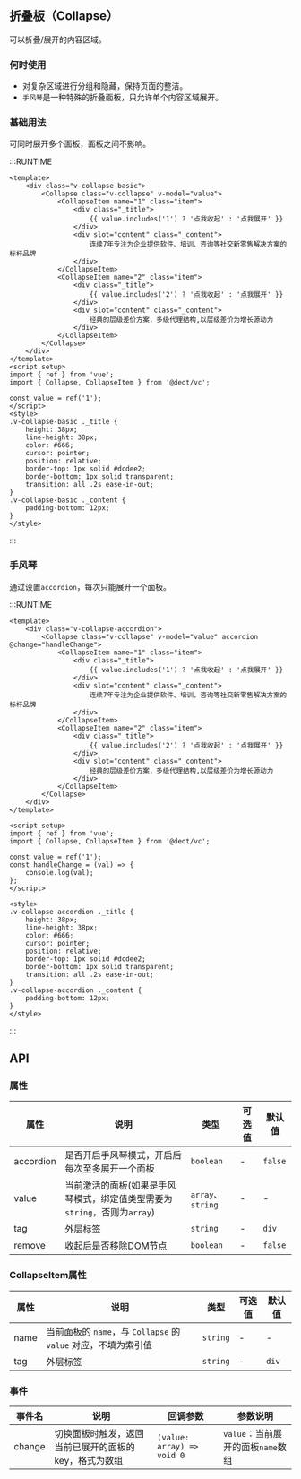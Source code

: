 ## 折叠板（Collapse）

可以折叠/展开的内容区域。

### 何时使用

- 对复杂区域进行分组和隐藏，保持页面的整洁。
- `手风琴`是一种特殊的折叠面板，只允许单个内容区域展开。

### 基础用法

可同时展开多个面板，面板之间不影响。

:::RUNTIME
```vue
<template>
	<div class="v-collapse-basic">
		<Collapse class="v-collapse" v-model="value">
			<CollapseItem name="1" class="item">
				<div class="_title">
					{{ value.includes('1') ? '点我收起' : '点我展开' }}
				</div>
				<div slot="content" class="_content">
					连续7年专注为企业提供软件、培训、咨询等社交新零售解决方案的标杆品牌
				</div>
			</CollapseItem>
			<CollapseItem name="2" class="item">
				<div class="_title">
					{{ value.includes('2') ? '点我收起' : '点我展开' }}
				</div>
				<div slot="content" class="_content">
					经典的层级差价方案，多级代理结构,以层级差价为增长源动力
				</div>
			</CollapseItem>
		</Collapse>
	</div>
</template>
<script setup>
import { ref } from 'vue';
import { Collapse, CollapseItem } from '@deot/vc';

const value = ref('1');
</script>
<style>
.v-collapse-basic ._title {
	height: 38px;
    line-height: 38px;
    color: #666;
    cursor: pointer;
    position: relative;
	border-top: 1px solid #dcdee2;
    border-bottom: 1px solid transparent;
    transition: all .2s ease-in-out;
}
.v-collapse-basic ._content {
	padding-bottom: 12px;
}
</style>
```
:::

### 手风琴

通过设置`accordion`，每次只能展开一个面板。

:::RUNTIME
```vue
<template>
	<div class="v-collapse-accordion">
		<Collapse class="v-collapse" v-model="value" accordion @change="handleChange">
			<CollapseItem name="1" class="item">
				<div class="_title">
					{{ value.includes('1') ? '点我收起' : '点我展开' }}
				</div>
				<div slot="content" class="_content">
					连续7年专注为企业提供软件、培训、咨询等社交新零售解决方案的标杆品牌
				</div>
			</CollapseItem>
			<CollapseItem name="2" class="item">
				<div class="_title">
					{{ value.includes('2') ? '点我收起' : '点我展开' }}
				</div>
				<div slot="content" class="_content">
					经典的层级差价方案，多级代理结构,以层级差价为增长源动力
				</div>
			</CollapseItem>
		</Collapse>
	</div>
</template>

<script setup>
import { ref } from 'vue';
import { Collapse, CollapseItem } from '@deot/vc';

const value = ref('1');
const handleChange = (val) => {
	console.log(val);
};
</script>

<style>
.v-collapse-accordion ._title {
	height: 38px;
    line-height: 38px;
    color: #666;
    cursor: pointer;
    position: relative;
	border-top: 1px solid #dcdee2;
    border-bottom: 1px solid transparent;
    transition: all .2s ease-in-out;
}
.v-collapse-accordion ._content {
	padding-bottom: 12px;
}
</style>
```
:::

## API

### 属性

| 属性        | 说明                                            | 类型               | 可选值 | 默认值     |
| --------- | --------------------------------------------- | ---------------- | --- | ------- |
| accordion | 是否开启手风琴模式，开启后每次至多展开一个面板                       | `boolean`        | -   | `false` |
| value     | 当前激活的面板(如果是手风琴模式，绑定值类型需要为`string`，否则为`array`) | `array`、`string` | -   | -       |
| tag       | 外层标签                                          | `string`         | -   | `div`   |
| remove    | 收起后是否移除DOM节点                                  | `boolean`        | -   | `false` |


### CollapseItem属性

| 属性   | 说明                                            | 类型       | 可选值 | 默认值   |
| ---- | --------------------------------------------- | -------- | --- | ----- |
| name | 当前面板的 `name`，与 `Collapse` 的 `value` 对应，不填为索引值 | `string` | -   | -     |
| tag  | 外层标签                                          | `string` | -   | `div` |


### 事件

| 事件名    | 说明                            | 回调参数                       | 参数说明                    |
| ------ | ----------------------------- | -------------------------- | ----------------------- |
| change | 切换面板时触发，返回当前已展开的面板的 key，格式为数组 | `(value: array) => void 0` | `value`：当前展开的面板`name`数组 |

